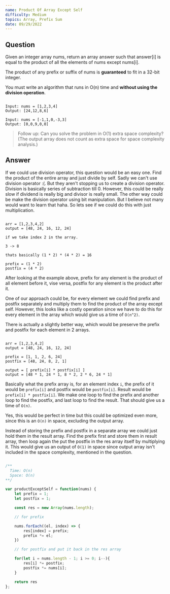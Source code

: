 ```yaml
---
name: Product Of Array Except Self
difficulty: Medium
topics: Array, Prefix Sum
date: 09/29/2022
---
```


## Question

Given an integer array nums, return an array answer such that answer[i] is equal to the product of all the elements of nums except nums[i].

The product of any prefix or suffix of nums is **guaranteed** to fit in a 32-bit integer.

You must write an algorithm that runs in O(n) time and **without using the division operation**.

```txt:example showLineNumbers

Input: nums = [1,2,3,4]
Output: [24,12,8,6]

Input: nums = [-1,1,0,-3,3]
Output: [0,0,9,0,0]

```

> Follow up: Can you solve the problem in O(1) extra space complexity? (The output array does not count as extra space for space complexity analysis.)

## Answer

If we could use division operator, this question would be an easy one. Find the product of the entire array and just divide by self. Sadly we can't use division operator :(.
But they aren't stopping us to create a division operator. Division is basically series of subtraction till 0.
However, this could be really slow if dividend is really big and divisor is really small.
The other way could be make the division operator using bit manipulation. But I believe not many would want to learn that haha.
So lets see if we could do this with just multiplication.

```txt:explanation showLineNumbers

arr = [1,2,3,4,2]
output = [48, 24, 16, 12, 24]

if we take index 2 in the array.

3 -> 8

thats basically (1 * 2) * (4 * 2) = 16

prefix = (1 * 2)
postfix = (4 * 2)

```

After looking at the example above, prefix for any element is the product of all element before it, vise versa, postfix for any element is the product after it.

One of our approach could be, for every element we could find prefix and postfix separately and multiply them to find the product of the array except self.
However, this looks like a costly operation since we have to do this for every element in the array which would give us a time of `O(n^2)`.

There is actually a slightly better way, which would be preserve the prefix and postfix for each element in 2 arrays.

```txt:explanation showLineNumbers

arr = [1,2,3,4,2]
output = [48, 24, 16, 12, 24]

prefix = [1, 1, 2, 6, 24]
postfix = [48, 24, 8, 2, 1]

output = [ prefix[i] * postfix[i] ]
output = [48 * 1, 24 * 1, 8 * 2, 2 * 6, 24 * 1]

```

Basically what the prefix array is, for an element index `i`, the prefix of it would be `prefix[i]` and postfix would be `postfix[i]`. Result would be `prefix[i] * postfix[i]`.
We make one loop to find the prefix and another loop to find the postfix, and last loop to find the result. That should give us a time of `O(n)`.

Yes, this would be perfect in time but this could be optimized even more, since this is an `O(n)` in space, excluding the output array.

Instead of storing the prefix and postfix in a separate array we could just hold them in the result array. Find the prefix first and store them in result array, then loop again the put the postfix in the res array itself by multiplying it.
This would give us an output of `O(1)` in space since output array isn't included in the space complexity, mentioned in the question.

```js:solution.js showLineNumbers

/**
  Time: O(n)
  Space: O(n)
**/

var productExceptSelf = function(nums) {
    let prefix = 1;
    let postfix = 1;

    const res = new Array(nums.length);

    // for prefix

    nums.forEach((el, index) => {
        res[index] = prefix;
        prefix *= el;
    })

    // for postfix and put it back in the res array

    for(let i = nums.length - 1; i >= 0; i--){
        res[i] *= postfix;
        postfix *= nums[i];
    }

    return res
};

```
